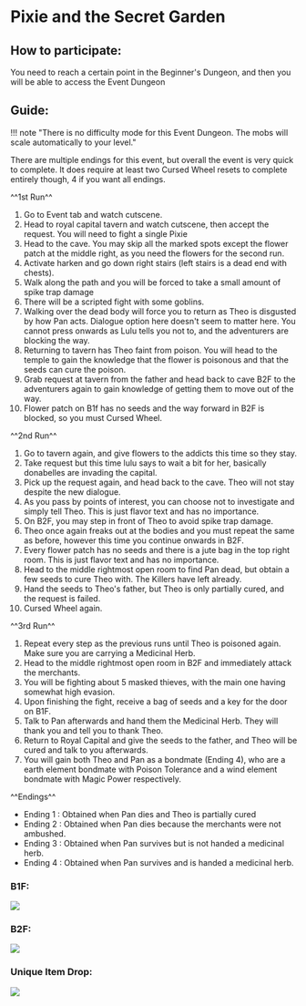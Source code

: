 # Pixie and the Secret Garden

## How to participate:

You need to reach a certain point in the Beginner's Dungeon, and then you will be able to access the Event Dungeon

## Guide:
!!! note "There is no difficulty mode for this Event Dungeon. The mobs will scale automatically to your level."

There are multiple endings for this event, but overall the event is very quick to complete. It does require at least two Cursed Wheel resets to complete entirely though, 4 if you want all endings.

^^1st Run^^

1. Go to Event tab and watch cutscene.
2. Head to royal capital tavern and watch cutscene, then accept the request. You will need to fight a single Pixie
3. Head to the cave. You may skip all the marked spots except the flower patch at the middle right, as you need the flowers for the second run.
4. Activate harken and go down right stairs (left stairs is a dead end with chests).
5. Walk along the path and you will be forced to take a small amount of spike trap damage
6. There will be a scripted fight with some goblins.
8. Walking over the dead body will force you to return as Theo is disgusted by how Pan acts. Dialogue option here doesn't seem to matter here. You cannot press onwards as Lulu tells you not to, and the adventurers are blocking the way. 
9. Returning to tavern has Theo faint from poison. You will head to the temple to gain the knowledge that the flower is poisonous and that the seeds can cure the poison.
10. Grab request at tavern from the father and head back to cave B2F to the adventurers again to gain knowledge of getting them to move out of the way.
11. Flower patch on B1f has no seeds and the way forward in B2F is blocked, so you must Cursed Wheel.

^^2nd Run^^

1. Go to tavern again, and give flowers to the addicts this time so they stay.
2. Take request but this time lulu says to wait a bit for her, basically donabelles are invading the capital.
3. Pick up the request again, and head back to the cave. Theo will not stay despite the new dialogue.
4. As you pass by points of interest, you can choose not to investigate and simply tell Theo. This is just flavor text and has no importance.
6. On B2F, you may step in front of Theo to avoid spike trap damage.
7. Theo once again freaks out at the bodies and you must repeat the same as before, however this time you continue onwards in B2F.
8. Every flower patch has no seeds and there is a jute bag in the top right room. This is just flavor text and has no importance.
9. Head to the middle rightmost open room to find Pan dead, but obtain a few seeds to cure Theo with. The Killers have left already.
10. Hand the seeds to Theo's father, but Theo is only partially cured, and the request is failed.
11. Cursed Wheel again.

^^3rd Run^^

1. Repeat every step as the previous runs until Theo is poisoned again. Make sure you are carrying a Medicinal Herb.
2. Head to the middle rightmost open room in B2F and immediately attack the merchants.
3. You will be fighting about 5 masked thieves, with the main one having somewhat high evasion.
4. Upon finishing the fight, receive a bag of seeds and a key for the door on B1F.
5. Talk to Pan afterwards and hand them the Medicinal Herb. They will thank you and tell you to thank Theo.
6. Return to Royal Capital and give the seeds to the father, and Theo will be cured and talk to you afterwards.
7. You will gain both Theo and Pan as a bondmate (Ending 4), who are a earth element bondmate with Poison Tolerance and a wind element bondmate with Magic Power respectively.

^^Endings^^

- Ending 1 : Obtained when Pan dies and Theo is partially cured
- Ending 2 : Obtained when Pan dies because the merchants were not ambushed.
- Ending 3 : Obtained when Pan survives but is not handed a medicinal herb.
- Ending 4 : Obtained when Pan survives and is handed a medicinal herb.

### B1F:
![](img/pixie_garden_map1.jpg)

### B2F:

![](img/pixie_garden_map2.jpg)

### Unique Item Drop:

![](img/mauve_shield.jpg)
